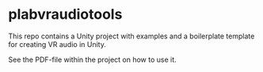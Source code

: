 # plabvraudiotools

This repo contains a Unity project with examples and a boilerplate template for creating VR audio in Unity.

See the PDF-file within the project on how to use it.
